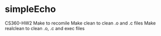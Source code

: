 # simpleEcho
CS360-HW2
Make to recomile
Make clean to clean .o and .c files
Make realclean to clean .o, .c and exec files

